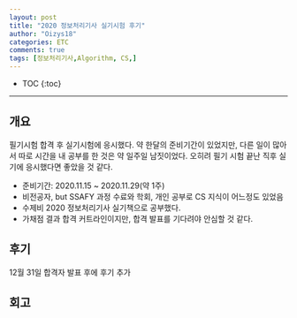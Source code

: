 ```yaml
---
layout: post
title: "2020 정보처리기사 실기시험 후기"
author: "Oizys18"
categories: ETC
comments: true
tags: [정보처리기사,Algorithm, CS,]
---
```


* TOC 
{:toc}
* * *

## 개요
필기시험 합격 후 실기시험에 응시했다. 
약 한달의 준비기간이 있었지만, 다른 일이 많아서 따로 시간을 내 공부를 한 것은 약 일주일 남짓이었다.
오히려 필기 시험 끝난 직후 실기에 응시했다면 좋았을 것 같다. 

- 준비기간: 2020.11.15 ~ 2020.11.29(약 1주)
- 비전공자, but SSAFY 과정 수료와 학회, 개인 공부로 CS 지식이 어느정도 있었음 
- 수제비 2020 정보처리기사 실기책으로 공부했다.
- 가채점 결과 합격 커트라인이지만, 합격 발표를 기다려야 안심할 것 같다. 

## 후기
12월 31일 합격자 발표 후에 후기 추가 

## 회고 
